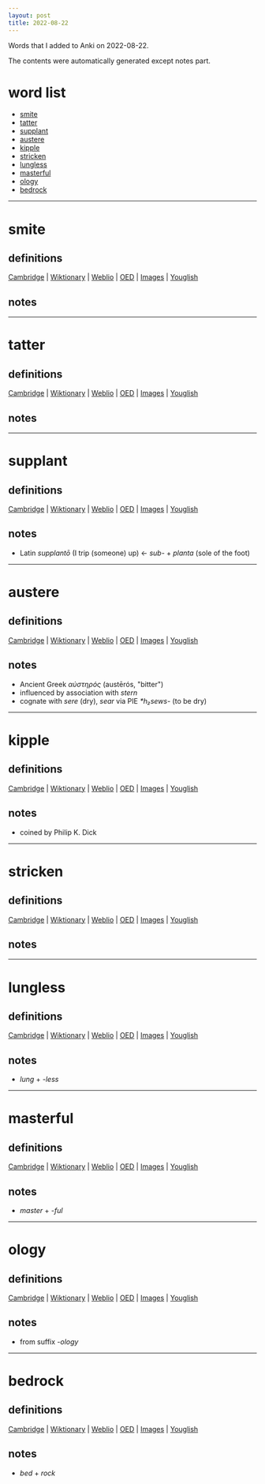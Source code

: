 ```yaml
---
layout: post
title: 2022-08-22
---
```


Words that I added to Anki on 2022-08-22.

The contents were automatically generated except notes part.
# word list
- [smite](#smite)
- [tatter](#tatter)
- [supplant](#supplant)
- [austere](#austere)
- [kipple](#kipple)
- [stricken](#stricken)
- [lungless](#lungless)
- [masterful](#masterful)
- [ology](#ology)
- [bedrock](#bedrock)

---

# smite
## definitions
[Cambridge](https://dictionary.cambridge.org/us/dictionary/english/smite)
|
[Wiktionary](https://en.wiktionary.org/wiki/smite#English)
|
[Weblio](https://ejje.weblio.jp/content_find?query=smite&searchType=exact)
|
[OED](https://www.oed.com/search?q=smite)
|
[Images](https://www.google.com/search?tbm=isch&q=smite)
|
[Youglish](https://youglish.com/pronounce/smite/english/us)

## notes

---

# tatter
## definitions
[Cambridge](https://dictionary.cambridge.org/us/dictionary/english/tatter)
|
[Wiktionary](https://en.wiktionary.org/wiki/tatter#English)
|
[Weblio](https://ejje.weblio.jp/content_find?query=tatter&searchType=exact)
|
[OED](https://www.oed.com/search?q=tatter)
|
[Images](https://www.google.com/search?tbm=isch&q=tatter)
|
[Youglish](https://youglish.com/pronounce/tatter/english/us)

## notes

---

# supplant
## definitions
[Cambridge](https://dictionary.cambridge.org/us/dictionary/english/supplant)
|
[Wiktionary](https://en.wiktionary.org/wiki/supplant#English)
|
[Weblio](https://ejje.weblio.jp/content_find?query=supplant&searchType=exact)
|
[OED](https://www.oed.com/search?q=supplant)
|
[Images](https://www.google.com/search?tbm=isch&q=supplant)
|
[Youglish](https://youglish.com/pronounce/supplant/english/us)

## notes
- Latin *supplantō* (I trip (someone) up) &lt;- *sub-* + *planta* (sole of the foot)

---

# austere
## definitions
[Cambridge](https://dictionary.cambridge.org/us/dictionary/english/austere)
|
[Wiktionary](https://en.wiktionary.org/wiki/austere#English)
|
[Weblio](https://ejje.weblio.jp/content_find?query=austere&searchType=exact)
|
[OED](https://www.oed.com/search?q=austere)
|
[Images](https://www.google.com/search?tbm=isch&q=austere)
|
[Youglish](https://youglish.com/pronounce/austere/english/us)

## notes
- Ancient Greek *αὐστηρός* (austērós, "bitter")
- influenced by association with *stern*
- cognate with *sere* (dry), *sear* via PIE *\*h₂sews-* (to be dry)

---

# kipple
## definitions
[Cambridge](https://dictionary.cambridge.org/us/dictionary/english/kipple)
|
[Wiktionary](https://en.wiktionary.org/wiki/kipple#English)
|
[Weblio](https://ejje.weblio.jp/content_find?query=kipple&searchType=exact)
|
[OED](https://www.oed.com/search?q=kipple)
|
[Images](https://www.google.com/search?tbm=isch&q=kipple)
|
[Youglish](https://youglish.com/pronounce/kipple/english/us)

## notes
- coined by Philip K. Dick

---

# stricken
## definitions
[Cambridge](https://dictionary.cambridge.org/us/dictionary/english/stricken)
|
[Wiktionary](https://en.wiktionary.org/wiki/stricken#English)
|
[Weblio](https://ejje.weblio.jp/content_find?query=stricken&searchType=exact)
|
[OED](https://www.oed.com/search?q=stricken)
|
[Images](https://www.google.com/search?tbm=isch&q=stricken)
|
[Youglish](https://youglish.com/pronounce/stricken/english/us)

## notes

---

# lungless
## definitions
[Cambridge](https://dictionary.cambridge.org/us/dictionary/english/lungless)
|
[Wiktionary](https://en.wiktionary.org/wiki/lungless#English)
|
[Weblio](https://ejje.weblio.jp/content_find?query=lungless&searchType=exact)
|
[OED](https://www.oed.com/search?q=lungless)
|
[Images](https://www.google.com/search?tbm=isch&q=lungless)
|
[Youglish](https://youglish.com/pronounce/lungless/english/us)

## notes
- *lung* + *-less*

---

# masterful
## definitions
[Cambridge](https://dictionary.cambridge.org/us/dictionary/english/masterful)
|
[Wiktionary](https://en.wiktionary.org/wiki/masterful#English)
|
[Weblio](https://ejje.weblio.jp/content_find?query=masterful&searchType=exact)
|
[OED](https://www.oed.com/search?q=masterful)
|
[Images](https://www.google.com/search?tbm=isch&q=masterful)
|
[Youglish](https://youglish.com/pronounce/masterful/english/us)

## notes
- *master* + *-ful*

---

# ology
## definitions
[Cambridge](https://dictionary.cambridge.org/us/dictionary/english/ology)
|
[Wiktionary](https://en.wiktionary.org/wiki/ology#English)
|
[Weblio](https://ejje.weblio.jp/content_find?query=ology&searchType=exact)
|
[OED](https://www.oed.com/search?q=ology)
|
[Images](https://www.google.com/search?tbm=isch&q=ology)
|
[Youglish](https://youglish.com/pronounce/ology/english/us)

## notes
- from suffix *-ology*

---

# bedrock
## definitions
[Cambridge](https://dictionary.cambridge.org/us/dictionary/english/bedrock)
|
[Wiktionary](https://en.wiktionary.org/wiki/bedrock#English)
|
[Weblio](https://ejje.weblio.jp/content_find?query=bedrock&searchType=exact)
|
[OED](https://www.oed.com/search?q=bedrock)
|
[Images](https://www.google.com/search?tbm=isch&q=bedrock)
|
[Youglish](https://youglish.com/pronounce/bedrock/english/us)

## notes
- *bed* + *rock*

